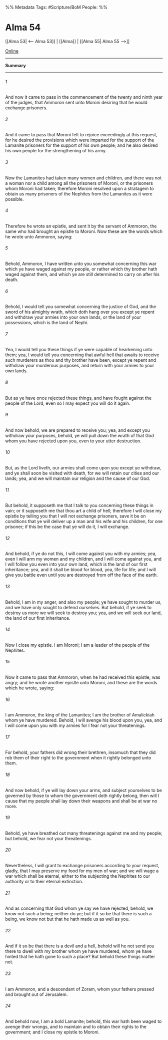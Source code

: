 %% Metadata
Tags: #Scripture/BoM
People: 
%%
# Alma 54
[[Alma 53| <-- Alma 53]] | [[Alma]] | [[Alma 55| Alma 55 -->]]

[Online](https://churchofjesuschrist.org/study/scriptures/bofm/alma/54?lang=eng)

---
__Summary__



---
###### 1
And now it came to pass in the commencement of the twenty and ninth year of the judges, that Ammoron sent unto Moroni desiring that he would exchange prisoners.
###### 2
And it came to pass that Moroni felt to rejoice exceedingly at this request, for he desired the provisions which were imparted for the support of the Lamanite prisoners for the support of his own people; and he also desired his own people for the strengthening of his army.
###### 3
Now the Lamanites had taken many women and children, and there was not a woman nor a child among all the prisoners of Moroni, or the prisoners whom Moroni had taken; therefore Moroni resolved upon a stratagem to obtain as many prisoners of the Nephites from the Lamanites as it were possible.
###### 4
Therefore he wrote an epistle, and sent it by the servant of Ammoron, the same who had brought an epistle to Moroni. Now these are the words which he wrote unto Ammoron, saying:
###### 5
Behold, Ammoron, I have written unto you somewhat concerning this war which ye have waged against my people, or rather which thy brother hath waged against them, and which ye are still determined to carry on after his death.
###### 6
Behold, I would tell you somewhat concerning the justice of God, and the sword of his almighty wrath, which doth hang over you except ye repent and withdraw your armies into your own lands, or the land of your possessions, which is the land of Nephi.
###### 7
Yea, I would tell you these things if ye were capable of hearkening unto them; yea, I would tell you concerning that awful hell that awaits to receive such murderers as thou and thy brother have been, except ye repent and withdraw your murderous purposes, and return with your armies to your own lands.
###### 8
But as ye have once rejected these things, and have fought against the people of the Lord, even so I may expect you will do it again.
###### 9
And now behold, we are prepared to receive you; yea, and except you withdraw your purposes, behold, ye will pull down the wrath of that God whom you have rejected upon you, even to your utter destruction.
###### 10
But, as the Lord liveth, our armies shall come upon you except ye withdraw, and ye shall soon be visited with death, for we will retain our cities and our lands; yea, and we will maintain our religion and the cause of our God.
###### 11
But behold, it supposeth me that I talk to you concerning these things in vain; or it supposeth me that thou art a child of hell; therefore I will close my epistle by telling you that I will not exchange prisoners, save it be on conditions that ye will deliver up a man and his wife and his children, for one prisoner; if this be the case that ye will do it, I will exchange.
###### 12
And behold, if ye do not this, I will come against you with my armies; yea, even I will arm my women and my children, and I will come against you, and I will follow you even into your own land, which is the land of our first inheritance; yea, and it shall be blood for blood, yea, life for life; and I will give you battle even until you are destroyed from off the face of the earth.
###### 13
Behold, I am in my anger, and also my people; ye have sought to murder us, and we have only sought to defend ourselves. But behold, if ye seek to destroy us more we will seek to destroy you; yea, and we will seek our land, the land of our first inheritance.
###### 14
Now I close my epistle. I am Moroni; I am a leader of the people of the Nephites.
###### 15
Now it came to pass that Ammoron, when he had received this epistle, was angry; and he wrote another epistle unto Moroni, and these are the words which he wrote, saying:
###### 16
I am Ammoron, the king of the Lamanites; I am the brother of Amalickiah whom ye have murdered. Behold, I will avenge his blood upon you, yea, and I will come upon you with my armies for I fear not your threatenings.
###### 17
For behold, your fathers did wrong their brethren, insomuch that they did rob them of their right to the government when it rightly belonged unto them.
###### 18
And now behold, if ye will lay down your arms, and subject yourselves to be governed by those to whom the government doth rightly belong, then will I cause that my people shall lay down their weapons and shall be at war no more.
###### 19
Behold, ye have breathed out many threatenings against me and my people; but behold, we fear not your threatenings.
###### 20
Nevertheless, I will grant to exchange prisoners according to your request, gladly, that I may preserve my food for my men of war; and we will wage a war which shall be eternal, either to the subjecting the Nephites to our authority or to their eternal extinction.
###### 21
And as concerning that God whom ye say we have rejected, behold, we know not such a being; neither do ye; but if it so be that there is such a being, we know not but that he hath made us as well as you.
###### 22
And if it so be that there is a devil and a hell, behold will he not send you there to dwell with my brother whom ye have murdered, whom ye have hinted that he hath gone to such a place? But behold these things matter not.
###### 23
I am Ammoron, and a descendant of Zoram, whom your fathers pressed and brought out of Jerusalem.
###### 24
And behold now, I am a bold Lamanite; behold, this war hath been waged to avenge their wrongs, and to maintain and to obtain their rights to the government; and I close my epistle to Moroni.



